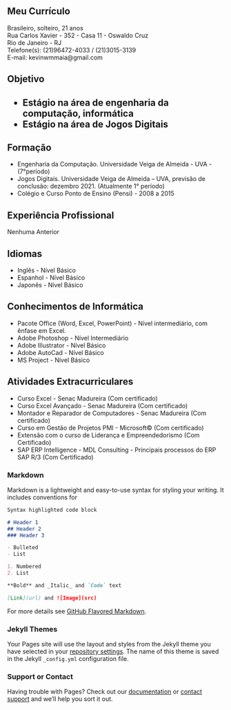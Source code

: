 ## Meu Currículo

<p>Brasileiro, solteiro, 21 anos<br>
    Rua Carlos Xavier - 352 - Casa 11 - Oswaldo Cruz<br>
    Rio de Janeiro - RJ<br>
    Telefone(s): (21)96472-4033 / (21)3015-3139<br>
    E-mail: kevinwmmaia@gmail.com</p>
    <h2>Objetivo<h2>
        <ul>
        <li>Estágio na área de engenharia da computação, informática</li>
        <li>Estágio na área de Jogos Digitais</li>
        </ul>
    <h2>Formação</h2>
        <ul>
        <li>Engenharia da Computação. Universidade Veiga de Almeida - UVA - (7°período)</li>
        <li>Jogos Digitais. Universidade Veiga de Almeida – UVA, previsão de conclusão: dezembro 2021. (Atualmente 1° período)</li>
        <li>Colégio e Curso Ponto de Ensino (Pensi) - 2008 a 2015</li>
        </ul>
    <h2>Experiência Profissional</h2>
        <p>Nenhuma Anterior</p>
    <h2>Idiomas</h2>
    <ul>
        <li>Inglês - Nível Básico</li>
        <li>Espanhol - Nível Básico</li>
        <li>Japonês - Nível Básico</li>    
    </ul>
    <h2>Conhecimentos de Informática</h2>
        <ul>
            <li>Pacote Office (Word, Excel, PowerPoint) - Nível intermediário, com ênfase em Excel.</li>
            <li>Adobe Photoshop - Nível Intermediário</li>
            <li>Adobe Illustrator - Nível Básico</li>
            <li>Adobe AutoCad - Nível Básico</li>
            <li>MS Project - Nível Básico</li>
        </ul>
    <h2>Atividades Extracurriculares</h2>
        <ul>
            <li>Curso Excel - Senac Madureira (Com certificado)</li>
            <li>Curso Excel Avançado - Senac Madureira (Com certificado)</li>
            <li>Montador e Reparador de Computadores - Senac Madureira (Com certificado)</li>
            <li>Curso em Gestão de Projetos PMI - Microsoft© (Com certificado)</li>
            <li>Extensão com o curso de Liderança e Empreendedorismo (Com Certificado)</li>
            <li>SAP ERP Intelligence - MDL Consulting - Principais processos do ERP SAP R/3 (Com Certificado)</li>
        </ul>

### Markdown

Markdown is a lightweight and easy-to-use syntax for styling your writing. It includes conventions for

```markdown
Syntax highlighted code block

# Header 1
## Header 2
### Header 3

- Bulleted
- List

1. Numbered
2. List

**Bold** and _Italic_ and `Code` text

[Link](url) and ![Image](src)
```

For more details see [GitHub Flavored Markdown](https://guides.github.com/features/mastering-markdown/).

### Jekyll Themes

Your Pages site will use the layout and styles from the Jekyll theme you have selected in your [repository settings](https://github.com/KevinMaia/curriculo/settings). The name of this theme is saved in the Jekyll `_config.yml` configuration file.

### Support or Contact

Having trouble with Pages? Check out our [documentation](https://help.github.com/categories/github-pages-basics/) or [contact support](https://github.com/contact) and we’ll help you sort it out.
